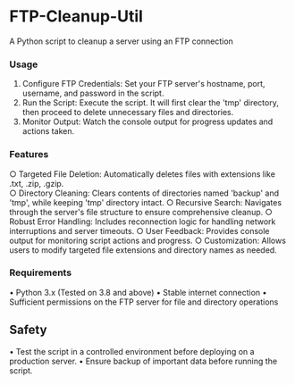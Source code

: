 # FTP-Cleanup-Util
A Python script to cleanup a server using an FTP connection

### Usage
1. Configure FTP Credentials: Set your FTP server's hostname, port, username, and password in the script.
2. Run the Script: Execute the script. It will first clear the 'tmp' directory, then proceed to delete unnecessary files and directories.
3. Monitor Output: Watch the console output for progress updates and actions taken.

### Features
○ Targeted File Deletion: Automatically deletes files with extensions like .txt, .zip, .gzip.<br>
○ Directory Cleaning: Clears contents of directories named 'backup' and 'tmp', while keeping 'tmp' directory intact.
○ Recursive Search: Navigates through the server's file structure to ensure comprehensive cleanup.
○ Robust Error Handling: Includes reconnection logic for handling network interruptions and server timeouts.
○ User Feedback: Provides console output for monitoring script actions and progress.
○ Customization: Allows users to modify targeted file extensions and directory names as needed.

### Requirements 
• Python 3.x (Tested on 3.8 and above)
• Stable internet connection
• Sufficient permissions on the FTP server for file and directory operations

## Safety 
• Test the script in a controlled environment before deploying on a production server.
• Ensure backup of important data before running the script.
